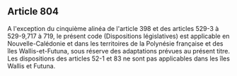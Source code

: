 Article 804
----
A l'exception du cinquième alinéa de l'article 398 et des articles 529-3 à
529-9,717 à 719, le présent code (Dispositions législatives) est applicable en
Nouvelle-Calédonie et dans les territoires de la Polynésie française et des îles
Wallis-et-Futuna, sous réserve des adaptations prévues au présent titre. Les
dispositions des articles 52-1 et 83 ne sont pas applicables dans les îles
Wallis et Futuna.
